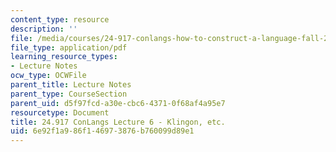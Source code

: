 ```yaml
---
content_type: resource
description: ''
file: /media/courses/24-917-conlangs-how-to-construct-a-language-fall-2018/6e92f1a986f146973876b760099d89e1_MIT24_917f18_lec6_klingon_etc.pdf
file_type: application/pdf
learning_resource_types:
- Lecture Notes
ocw_type: OCWFile
parent_title: Lecture Notes
parent_type: CourseSection
parent_uid: d5f97fcd-a30e-cbc6-4371-0f68af4a95e7
resourcetype: Document
title: 24.917 ConLangs Lecture 6 - Klingon, etc.
uid: 6e92f1a9-86f1-4697-3876-b760099d89e1
---
```

